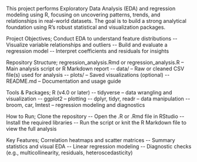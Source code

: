 This project performs Exploratory Data Analysis (EDA) and regression modeling using R, focusing on uncovering patterns, trends, and relationships in real-world datasets. The goal is to build a strong analytical foundation using R’s robust statistical and visualization packages.

Project Objectives; Conduct EDA to understand feature distributions -- Visualize variable relationships and outliers -- Build and evaluate a regression model -- Interpret coefficients and residuals for insights

Repository Structure; regression_analysis.Rmd or regression_analysis.R – Main analysis script or R Markdown report -- data/ – Raw or cleaned CSV file(s) used for analysis -- plots/ – Saved visualizations (optional) -- README.md – Documentation and usage guide

Tools & Packages; R (v4.0 or later) -- tidyverse – data wrangling and visualization -- ggplot2 – plotting -- dplyr, tidyr, readr – data manipulation -- broom, car, lmtest – regression modeling and diagnostics

How to Run; Clone the repository -- Open the .R or .Rmd file in RStudio -- Install the required libraries -- Run the script or knit the R Markdown file to view the full analysis

Key Features; Correlation heatmaps and scatter matrices -- Summary statistics and visual EDA -- Linear regression modeling -- Diagnostic checks (e.g., multicollinearity, residuals, heteroscedasticity)
